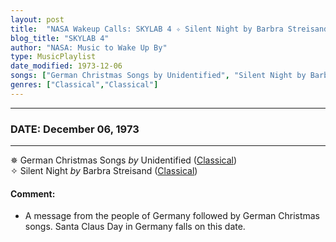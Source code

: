 ```yaml
---
layout: post
title:  "NASA Wakeup Calls: SKYLAB 4 ✧ Silent Night by Barbra Streisand ✫ December 06, 1973"
blog_title: "SKYLAB 4"
author: "NASA: Music to Wake Up By"
type: MusicPlaylist
date_modified: 1973-12-06
songs: ["German Christmas Songs by Unidentified", "Silent Night by Barbra Streisand"]
genres: ["Classical","Classical"]
---
```


----
### DATE: December 06, 1973
----
✵ German Christmas Songs *by* Unidentified ([Classical](https://www.discogs.com/genre/Classical)) <a target="blank_" href="https://www.discogs.com/Wilhelm-Strienz-German-Christmas-Songs/release/9095557">
    <i class="fas fa-compact-disc"
       title="Discogs entry for this song"
       alt="Discogs entry for this song"
       style="font-size: 1.1em;"></i></a>
      &nbsp;<br />
✧ Silent Night *by* Barbra Streisand ([Classical](https://www.discogs.com/genre/Classical)) <a target="blank_" href="https://www.discogs.com/Barbra-Streisand-Silent-Night/release/10939071">
    <i class="fas fa-compact-disc"
       title="Discogs entry for this song"
       alt="Discogs entry for this song"
       style="font-size: 1.1em;"></i></a>
    

#### Comment:
* A message from the people of Germany followed by German Christmas songs. Santa Claus Day in Germany falls on this date.



<br/>
<center>
	<a target="_blank"
	   href="https://twitter.com/intent/tweet?hashtags=Space,NASA,Playlist,NASAWakeupCalls,SpaceProgram&text=🚀 {{ page.author}}, '{{ page.songs.first }}' {{ page.title }}, {{ site.url }}{{ page.url }}&via=nasawakeupcalls"><i class="fab fa-twitter" title="Tweet this page" alt="Tweet this page" style="font-size: 1.3em;"></i></a>
	&nbsp; 	<i class="fas fa-user-astronaut" style="font-size: 1.5em;"></i> &nbsp;
    <a id="custom_amazon_link"
       type="amzn" search="#"
       category="popular music">
    <i class="fab fa-amazon" style="font-size: 1.3em;"></i></a>
</center>

<!-- Randomly resolve an individual entry from a song array -->
<script src="/assets/javascript/seedrandom.min.js"></script>
<script>
  var wake_me_up = ["German Christmas Songs by Unidentified", "Silent Night by Barbra Streisand"];
  var prng = new Math.seedrandom();
  function randomSong() {
    song = wake_me_up[Math.floor(Math.random() * wake_me_up.length)];
    var amazon_link = document.getElementById("custom_amazon_link");
    amazon_link.setAttribute("search", song);
  }
  window.onload = randomSong();
</script>
